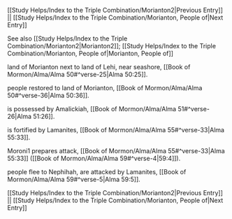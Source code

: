 [[Study Helps/Index to the Triple Combination/Morianton2|Previous Entry]]  ||  [[Study Helps/Index to the Triple Combination/Morianton, People of|Next Entry]]

 See also [[Study Helps/Index to the Triple Combination/Morianton2|Morianton2]]; [[Study Helps/Index to the Triple Combination/Morianton, People of|Morianton, People of]]

 land of Morianton next to land of Lehi, near seashore, [[Book of Mormon/Alma/Alma 50#^verse-25|Alma 50:25]].

 people restored to land of Morianton, [[Book of Mormon/Alma/Alma 50#^verse-36|Alma 50:36]].

 is possessed by Amalickiah, [[Book of Mormon/Alma/Alma 51#^verse-26|Alma 51:26]].

 is fortified by Lamanites, [[Book of Mormon/Alma/Alma 55#^verse-33|Alma 55:33]].

 Moroni1 prepares attack, [[Book of Mormon/Alma/Alma 55#^verse-33|Alma 55:33]] ([[Book of Mormon/Alma/Alma 59#^verse-4|59:4]]).

 people flee to Nephihah, are attacked by Lamanites, [[Book of Mormon/Alma/Alma 59#^verse-5|Alma 59:5]].

[[Study Helps/Index to the Triple Combination/Morianton2|Previous Entry]]  ||  [[Study Helps/Index to the Triple Combination/Morianton, People of|Next Entry]]
